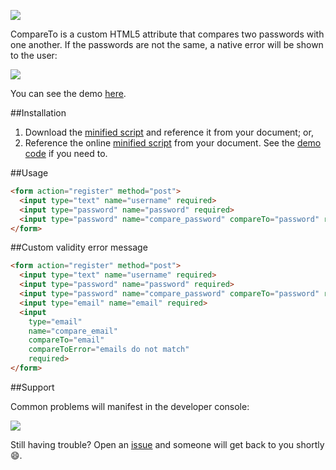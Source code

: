 ![](http://i.imgur.com/fEQnsP4.png)

CompareTo is a custom HTML5 attribute that compares two passwords with one another. If the passwords are not the same, a native error will be shown to the user:

![](http://i.imgur.com/TFQlHd0.png)

You can see the demo [here](https://alexbooker.github.io/compareTo/).

##Installation

1. Download the [minified script](https://raw.githubusercontent.com/alexbooker/compareTo/master/compareTo.min.js) and reference it from your document; or,
2. Reference the online [minified script](https://cdn.rawgit.com/alexbooker/compareTo/master/compareTo.min.js) from your document. See the [demo code](https://github.com/alexbooker/compareTo/blob/gh-pages/index.html) if you need to.

##Usage

```html
<form action="register" method="post">
  <input type="text" name="username" required>
  <input type="password" name="password" required>
  <input type="password" name="compare_password" compareTo="password" required>
</form>
```

##Custom validity error message

```html
<form action="register" method="post">
  <input type="text" name="username" required>
  <input type="password" name="password" required>
  <input type="password" name="compare_password" compareTo="password" required>
  <input type="email" name="email" required>
  <input 
    type="email" 
    name="compare_email" 
    compareTo="email" 
    compareToError="emails do not match" 
    required>
</form>
```

##Support

Common problems will manifest in the developer console: 

![](http://i.imgur.com/zJkLOJ1.png)

Still having trouble? Open an [issue](https://github.com/alexbooker/compareTo/issues) and someone will get back to you shortly :smile:.